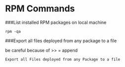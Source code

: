 # RPM Commands

###List installed RPM packages on local machine

	rpm -qa

###Export all files deployed from any package to a file

be careful because of >> = append

	Export all Files deployed from any Package to a file
